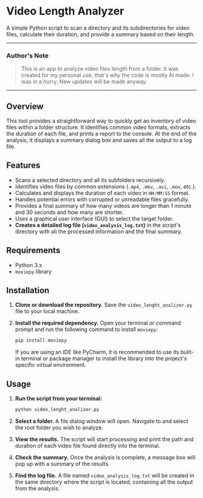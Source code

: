 # Video Length Analyzer

A simple Python script to scan a directory and its subdirectories for video files, calculate their duration, and provide a summary based on their length.

---

### Author's Note

> This is an app to analyze video files length from a folder. It was created for my personal use, that's why the code is mostly AI made. I was in a hurry. New updates will be made anyway.

---

## Overview

This tool provides a straightforward way to quickly get an inventory of video files within a folder structure. It identifies common video formats, extracts the duration of each file, and prints a report to the console. At the end of the analysis, it displays a summary dialog box and saves all the output to a log file.

## Features

-   Scans a selected directory and all its subfolders recursively.
-   Identifies video files by common extensions (`.mp4`, `.mkv`, `.avi`, `.mov`, etc.).
-   Calculates and displays the duration of each video in `HH:MM:SS` format.
-   Handles potential errors with corrupted or unreadable files gracefully.
-   Provides a final summary of how many videos are longer than 1 minute and 30 seconds and how many are shorter.
-   Uses a graphical user interface (GUI) to select the target folder.
-   **Creates a detailed log file (`video_analysis_log.txt`)** in the script's directory with all the processed information and the final summary.

## Requirements

-   Python 3.x
-   `moviepy` library

## Installation

1.  **Clone or download the repository.**
    Save the `video_lenght_analizer.py` file to your local machine.

2.  **Install the required dependency.**
    Open your terminal or command prompt and run the following command to install `moviepy`:
    ```bash
    pip install moviepy
    ```
    If you are using an IDE like PyCharm, it is recommended to use its built-in terminal or package manager to install the library into the project's specific virtual environment.

## Usage

1.  **Run the script from your terminal:**
    ```bash
    python video_lenght_analizer.py
    ```

2.  **Select a folder.**
    A file dialog window will open. Navigate to and select the root folder you wish to analyze.

3.  **View the results.**
    The script will start processing and print the path and duration of each video file found directly into the terminal.

4.  **Check the summary.**
    Once the analysis is complete, a message box will pop up with a summary of the results.

5.  **Find the log file.**
    A file named `video_analysis_log.txt` will be created in the same directory where the script is located, containing all the output from the analysis.

